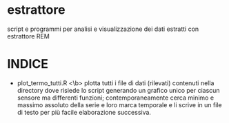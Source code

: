 # estrattore
script e programmi per analisi e visualizzazione dei dati estratti con estrattore REM

# INDICE

* plot_termo_tutti.R <\b>
plotta tutti i file di dati (rilevati) contenuti nella directory dove risiede lo script generando un grafico unico per ciascun sensore ma differenti funzioni; contemporaneamente cerca minimo e massimo assoluto della serie e loro marca temporale e li scrive in un file di testo per più facile elaborazione successiva. 
